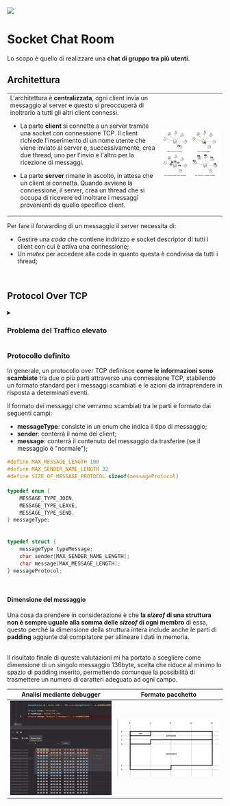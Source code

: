 <img src="https://img.shields.io/github/languages/top/coduri/SocketChatRoom?style=for-the-badge">

<h1>Socket Chat Room</h1>
Lo scopo è quello di realizzare una <b>chat di gruppo tra più utenti</b>.


<h2>Architettura</h2> 
<table>
  <tr>
    <td>
L'architettura è <b>centralizzata</b>, ogni client invia un messaggio al server e questo si preoccuperà di inoltrarlo a tutti gli altri client connessi.

- La parte <b>client</b> si connette a un server tramite una socket con connessione TCP. 
  Il client richiede l'inserimento di un nome utente che viene inviato al server e, successivamente, crea due thread, uno per l'invio e l'altro per la ricezione di messaggi.

- La parte <b>server</b> rimane in ascolto, in attesa che un client si connetta.
Quando avviene la connessione, il server, crea un thread che si occupa di ricevere ed inoltrare i messaggi provenienti da quello specifico client.
    </td>
    <td>
      <img src="/art/image1.png">
    </td>
  </tr>
</table>

Per fare il forwarding di un messaggio il server necessita di:
  - Gestire una <i>coda</i> che contiene indirizzo e socket descriptor di tutti i client con cui è attiva una connessione;
  - Un <i>mutex</i> per accedere alla coda in quanto questa è condivisa da tutti i thread; 
  <br>



<h2>Protocol Over TCP</h2>

<details>
<summary> <h3>Problema del Traffico elevato</h3> </summary>
Di seguito la prima versione della funzione eseguita dal thread ricevente nel client (<a href="https://github.com/coduri/SocketChatRoom/commit/dbc134fc89a03dd8d616b186aa27fd1eda45d432"><i>link</i></a>) 

```C 
void recv_handler(int* pointer_sd) {
    int sd = * pointer_sd;
    char recvbuff[MAXLEN], nomeClient[30];
    int option;

    memset(recvbuff, 0, MAXLEN);

    while(1){
        // Ricevo opzione che mi indica il tipo di messaggio (da server o da altro client)
        recv(sd, &option, sizeof(int), 0);
        int msgType = ntohl(option);

        // Messaggio inviato da un client
        if(msgType == 1){
            recv(sd, nomeClient, 30, 0);    // ricevo nome del mittente
            recv(sd, recvbuff, MAXLEN, 0);  // ricevo messaggio

            printf(COLOR_CYAN);
            printf("%s: ", nomeClient);
            printf(COLOR_RESET);
            printf("%s", recvbuff);
        }

        // Messaggio dal server: indica che c'è stato l'ingresso di un nuovo client nel gruppo
        else if(msgType == 2){
            recv(sd, nomeClient, 30, 0);  // ricevo nome del mittente

            printf(COLOR_GREEN "=== %s si è unito alla chat ===" COLOR_RESET, nomeClient); printf(" \n");
        }

        // Messaggio dal server: indica che c'è stato l'uscita di un client dal gruppo
        else if(msgType == 3){
            recv(sd, nomeClient, 30, 0);  // ricevo nome del mittente

            printf(COLOR_RED "=== %s ha abbandonato ===" COLOR_RESET, nomeClient); printf(" \n");
        }    
    }
}
```

Si può osservare che il client per stampare un messaggio deve ricevere:
  - Numero che indica la <b>tipologia del messaggio</b> (messaggio normale, join, leave);
  - <b>Nome</b> del client;
  - <b>Contenuto</b> del messaggio (nel caso di messaggio normale);

Se considero una situazione con <i>n</i> client ed un messaggio "normale" da inviare: il server dovrà inviare <i>3*(n-1)</i> pacchetti, mentre ogni client dovrà ricevere tre pacchetti.
Per risolvere questo problema di <b>traffico elevato tra le socket</b> , si è pensato di definire uno <b>pseudo-protocollo over TCP</b>.
<br><br>
</details>


<h3>Protocollo definito</h3> 
In generale, un protocollo over TCP definisce <b>come le informazioni sono scambiate</b> tra due o più parti attraverso una connessione TCP, stabilendo un formato standard per i messaggi scambiati e le azioni da intraprendere in risposta a determinati eventi.


Il formato dei messaggi che verranno scambiati tra le parti è formato dai seguenti campi:
  - <b>messageType</b>: consiste in un enum che indica il tipo di messaggio;
  - <b>sender</b>: conterrà il nome del client;
  - <b>message</b>: conterrà il contenuto del messaggio da trasferire (se il messaggio è "normale"); 

```C 
#define MAX_MESSAGE_LENGTH 100
#define MAX_SENDER_NAME_LENGTH 32
#define SIZE_OF_MESSAGE_PROTOCOL sizeof(messageProtocol)

typedef enum {
    MESSAGE_TYPE_JOIN,
    MESSAGE_TYPE_LEAVE,
    MESSAGE_TYPE_SEND,
} messageType;


typedef struct {
    messageType typeMessage;
    char sender[MAX_SENDER_NAME_LENGTH];
    char message[MAX_MESSAGE_LENGTH];
} messageProtocol;
```
<br>

<h4>Dimensione del messaggio</h4>
Una cosa da prendere in considerazione è che <b>la <i> sizeof</i> di una struttura non è sempre uguale alla somma delle <i>sizeof</i> di ogni membro</b> di essa, questo perché la dimensione della struttura intera include anche le parti di <b>padding</b> aggiunte dal compilatore per allineare i dati in memoria. 
<br><br>

Il risultato finale di queste valutazioni mi ha portato a scegliere come dimensione di un singolo messaggio 136byte, scelta che riduce al minimo lo spazio di padding inserito, permettendo 
comunque la possibilità di trasmettere un numero di caratteri adeguato ad ogni campo. 


<table>
  <thead>
    <tr>
      <th> Analisi mediante debugger </th>
      <th> Formato pacchetto </th>
    </tr>
  </thead>
  <tbody>
    <tr>
      <td> <img src="art/image2.png"> </td>
      <td> <img src="art/image3.png"> </td>
    </tr>
  </tbody>
</table>
